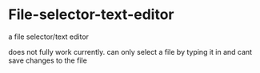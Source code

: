 # File-selector-text-editor
a file selector/text editor

does not fully work currently.
can only select a file by typing it in and cant save changes to the file
